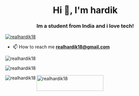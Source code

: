 <h1 align="center">Hi 👋, I'm hardik</h1>
<h3 align="center">Im a student from India and i love tech!</h3>

<p align="left"> <a href="https://twitter.com/realhardik18" target="blank"><img src="https://img.shields.io/twitter/follow/realhardik18?logo=twitter&style=for-the-badge" alt="realhardik18" /></a> </p>

- 📫 How to reach me **realhardik18@gmail.com**
<p><img align="left" src="https://github-readme-stats.vercel.app/api/top-langs?username=realhardik18&show_icons=true&locale=en&layout=compact&theme=tokyonight" alt="realhardik18" /></p>
<br>
<p><img align="left" src="https://github-readme-stats.vercel.app/api?username=realhardik18&show_icons=true&locale=en&theme=tokyonight" alt="realhardik18" /></p>
<br>
<p><img align="left" src="https://github-readme-streak-stats.herokuapp.com/?user=realhardik18&theme=tokyonight" alt="realhardik18" /></p>

<a href="https://www.buymeacoffee.com/realhardik18"> <img align="left" src="https://cdn.buymeacoffee.com/buttons/v2/default-yellow.png" height="50" width="210" alt="realhardik18" /></a>
